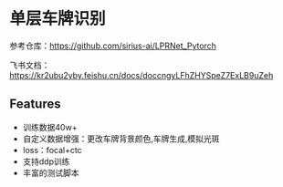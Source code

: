 # 单层车牌识别

参考仓库：https://github.com/sirius-ai/LPRNet_Pytorch 

飞书文档： https://kr2ubu2yby.feishu.cn/docs/doccngyLFhZHYSpeZ7ExLB9uZeh

## Features
- 训练数据40w+
- 自定义数据增强：更改车牌背景颜色,车牌生成,模拟光斑
- loss：focal+ctc
- 支持ddp训练
- 丰富的测试脚本


